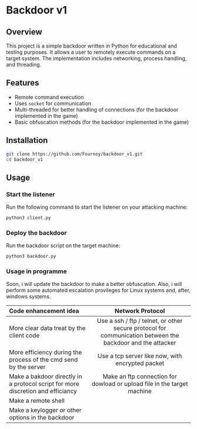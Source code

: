 # Backdoor v1

## Overview
This project is a simple backdoor written in Python for educational and testing purposes. It allows a user to remotely execute commands on a target system. The implementation includes networking, process handling, and threading.

## Features
- Remote command execution
- Uses `socket` for communication
- Multi-threaded for better handling of connections (for the backdoor implemented in the game)
- Basic obfuscation methods (for the backdoor implemented in the game)

## Installation
```bash
git clone https://github.com/Fournoy/backdoor_v1.git
cd backdoor_v1
```

## Usage
### Start the listener
Run the following command to start the listener on your attacking machine:
```bash
python3 client.py
```

### Deploy the backdoor
Run the backdoor script on the target machine:
```bash
python3 backdoor.py
```
### Usage in programme

Soon, i will update the backdoor to make a better obfuscation. Also, i will perform some automated escalation provileges for Linux systems and, after, windows systems.







|          Code enhancement idea                  |                    Network Protocol                        |
| :---                                       |     :---:     
| More clear data treat by the client code | Use a ssh / ftp / telnet, or other secure protocol for communication between the backdoor and the attacker   |                                                           
| More efficiency during the process of the cmd send by the server  |  Use a tcp server like now, with encrypted packet          |                                                                                 
| Make a bakdoor directly in a protocol      script for more discretion and efficiancy   | Make an ftp connection for dowload or upload file in the   target machine    |
| Make a remote shell                        |                                                            |
| Make a keylogger or other options in the   backdoor     |                                                            |                                                                                             


